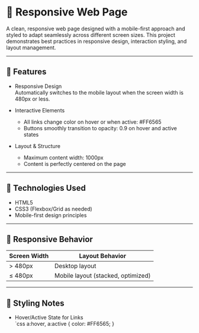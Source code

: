 # 📱 Responsive Web Page

A clean, responsive web page designed with a mobile-first approach and styled to adapt seamlessly across different screen sizes. This project demonstrates best practices in responsive design, interaction styling, and layout management.

---

## 🚀 Features

- Responsive Design  
  Automatically switches to the mobile layout when the screen width is 480px or less.

- Interactive Elements  
  - All links change color on hover or when active: #FF6565
  - Buttons smoothly transition to opacity: 0.9 on hover and active states

- Layout & Structure  
  - Maximum content width: 1000px
  - Content is perfectly centered on the page

---

## 🧰 Technologies Used

- HTML5  
- CSS3 (Flexbox/Grid as needed)
- Mobile-first design principles

---

## 📐 Responsive Behavior

| Screen Width        | Layout Behavior                     |
|---------------------|-------------------------------------|
| > 480px             | Desktop layout                      |
| ≤ 480px             | Mobile layout (stacked, optimized) |

---

## 🎨 Styling Notes

- Hover/Active State for Links  
  `css
  a:hover,
  a:active {
    color: #FF6565;
  }